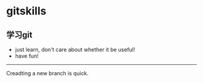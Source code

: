# gitskills
## 学习git

* just learn, don't care about whether it be useful!
* have fun!

---
Creadting a new branch is quick.
